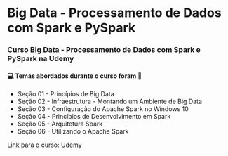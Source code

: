 # Big Data - Processamento de Dados com Spark e PySpark
### Curso Big Data - Processamento de Dados com Spark e PySpark na Udemy
#### :computer: Temas abordados durante o curso foram :rocket:
- Seção 01 - Princípios de Big Data
- Seção 02 - Infraestrutura - Montando um Ambiente de Big Data
- Seção 03 - Configuração do Apache Spark no Windows 10
- Seção 04 - Princípios de Desenvolvimento em Spark
- Seção 05 - Arquitetura Spark
- Seção 06 - Utilizando o Apache Spark

Link para o curso: [Udemy](https://www.udemy.com/course/big-data-com-apache-spark-e-pyspark/)
